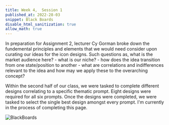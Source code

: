 ```yaml
---
title: Week 4,  Session 1
published_at: 2022-28-03
snippet: Black Boards
disable_html_sanitization: true
allow_math: true
---
```


In preparation for Assignment 2, lecturer Cy Gorman broke down the fundemental principles and elements that we would need consider upon curating our ideas for the icon designs. Such questions as, what is the market audience here? - what is our niche? - how does the idea transition from one state/position to another - what are correlations and indifferences relevant to the idea and how may we apply these to the overarching concept?

Within the second half of our class, we were tasked to complete different designs correlating to a specific thematic prompt. Eight designs were required for all six prompts. Once the designs were completed, we were tasked to select the single best design amongst every prompt. I'm currently in the process of completing this page. 

![BlackBoards](/w01s1/Black%20Boards.png)





